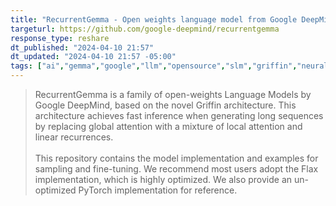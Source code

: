 ```yaml
---
title: "RecurrentGemma - Open weights language model from Google DeepMind, based on Griffin."
targeturl: https://github.com/google-deepmind/recurrentgemma
response_type: reshare
dt_published: "2024-04-10 21:57"
dt_updated: "2024-04-10 21:57 -05:00"
tags: ["ai","gemma","google","llm","opensource","slm","griffin","neuralnetwork"]
---
```


> RecurrentGemma is a family of open-weights Language Models by Google DeepMind, based on the novel Griffin architecture. This architecture achieves fast inference when generating long sequences by replacing global attention with a mixture of local attention and linear recurrences.  
> <br>
> This repository contains the model implementation and examples for sampling and fine-tuning. We recommend most users adopt the Flax implementation, which is highly optimized. We also provide an un-optimized PyTorch implementation for reference.